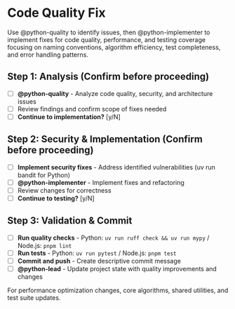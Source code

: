 # Code Quality Fix

Use @python-quality to identify issues, then @python-implementer to implement fixes for code quality, performance, and testing coverage focusing on naming conventions, algorithm efficiency, test completeness, and error handling patterns.

## Step 1: Analysis (Confirm before proceeding)
- [ ] **@python-quality** - Analyze code quality, security, and architecture issues
- [ ] Review findings and confirm scope of fixes needed
- [ ] **Continue to implementation?** [y/N]

## Step 2: Security & Implementation (Confirm before proceeding) 
- [ ] **Implement security fixes** - Address identified vulnerabilities (uv run bandit for Python)
- [ ] **@python-implementer** - Implement fixes and refactoring
- [ ] Review changes for correctness
- [ ] **Continue to testing?** [y/N]

## Step 3: Validation & Commit
- [ ] **Run quality checks** - Python: `uv run ruff check && uv run mypy` / Node.js: `pnpm lint`
- [ ] **Run tests** - Python: `uv run pytest` / Node.js: `pnpm test`
- [ ] **Commit and push** - Create descriptive commit message
- [ ] **@python-lead** - Update project state with quality improvements and changes

For performance optimization changes, core algorithms, shared utilities, and test suite updates.